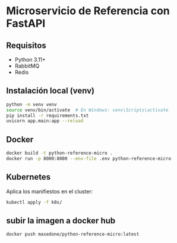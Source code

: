 # Microservicio de Referencia con FastAPI

## Requisitos
- Python 3.11+
- RabbitMQ
- Redis

## Instalación local (venv)

```bash
python -m venv venv
source venv/bin/activate  # En Windows: venv\Scripts\activate
pip install -r requirements.txt
uvicorn app.main:app --reload
```

## Docker

```bash
docker build -t python-reference-micro .
docker run -p 8000:8000 --env-file .env python-reference-micro
```

## Kubernetes

Aplica los manifiestos en el cluster:

```bash
kubectl apply -f k8s/
``` 

## subir la imagen a docker hub
```bash
docker push masedone/python-reference-micro:latest
```